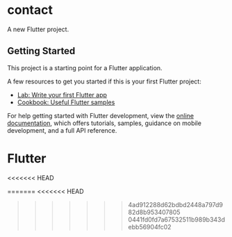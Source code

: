 # contact

A new Flutter project.

## Getting Started

This project is a starting point for a Flutter application.

A few resources to get you started if this is your first Flutter project:

- [Lab: Write your first Flutter app](https://docs.flutter.dev/get-started/codelab)
- [Cookbook: Useful Flutter samples](https://docs.flutter.dev/cookbook)

For help getting started with Flutter development, view the
[online documentation](https://docs.flutter.dev/), which offers tutorials,
samples, guidance on mobile development, and a full API reference.
# Flutter
<<<<<<< HEAD

=======
<<<<<<< HEAD

>>>>>>> 4ad912288d62bdbd2448a797d982d8b953407805
>>>>>>> 0441fd0fd7a67532511b989b343debb56904fc02
